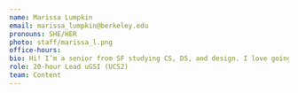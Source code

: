 ```yaml
---
name: Marissa Lumpkin
email: marissa_lumpkin@berkeley.edu
pronouns: SHE/HER
photo: staff/marissa_l.png
office-hours: 
bio: Hi! I’m a senior from SF studying CS, DS, and design. I love going on runs in the Berkeley hills, designing/building things, and coffee shop hopping around campus. Super excited for another Data gr8 semester :)
role: 20-hour Lead uGSI (UCS2)
team: Content
---
```

